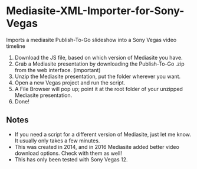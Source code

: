 # Mediasite-XML-Importer-for-Sony-Vegas

Imports a mediasite Publish-To-Go slideshow into a Sony Vegas video timeline

1. Download the JS file, based on which version of Mediasite you have.
2. Grab a Mediasite presentation by downloading the Publish-To-Go .zip from the web interface. (important)
3. Unzip the Mediasite presentation, put the folder wherever you want.
4. Open a new Vegas project and run the script.
5. A File Browser will pop up; point it at the root folder of your unzipped Mediasite presentation.
6. Done!

## Notes
- If you need a script for a different version of Mediasite, just let me know. It usually only takes a few minutes.
- This was created in 2014, and in 2016 Mediasite added better video download options. Check with them as well!
- This has only been tested with Sony Vegas 12.
